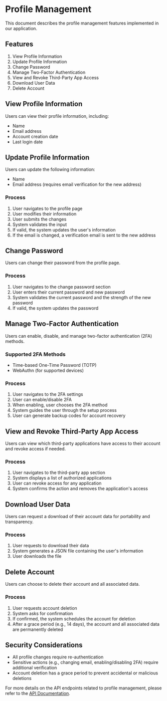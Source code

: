 # Profile Management

This document describes the profile management features implemented in our application.

## Features

1. View Profile Information
2. Update Profile Information
3. Change Password
4. Manage Two-Factor Authentication
5. View and Revoke Third-Party App Access
6. Download User Data
7. Delete Account

## View Profile Information

Users can view their profile information, including:
- Name
- Email address
- Account creation date
- Last login date

## Update Profile Information

Users can update the following information:
- Name
- Email address (requires email verification for the new address)

### Process

1. User navigates to the profile page
2. User modifies their information
3. User submits the changes
4. System validates the input
5. If valid, the system updates the user's information
6. If the email is changed, a verification email is sent to the new address

## Change Password

Users can change their password from the profile page.

### Process

1. User navigates to the change password section
2. User enters their current password and new password
3. System validates the current password and the strength of the new password
4. If valid, the system updates the password

## Manage Two-Factor Authentication

Users can enable, disable, and manage two-factor authentication (2FA) methods.

### Supported 2FA Methods

- Time-based One-Time Password (TOTP)
- WebAuthn (for supported devices)

### Process

1. User navigates to the 2FA settings
2. User can enable/disable 2FA
3. When enabling, user chooses the 2FA method
4. System guides the user through the setup process
5. User can generate backup codes for account recovery

## View and Revoke Third-Party App Access

Users can view which third-party applications have access to their account and revoke access if needed.

### Process

1. User navigates to the third-party app section
2. System displays a list of authorized applications
3. User can revoke access for any application
4. System confirms the action and removes the application's access

## Download User Data

Users can request a download of their account data for portability and transparency.

### Process

1. User requests to download their data
2. System generates a JSON file containing the user's information
3. User downloads the file

## Delete Account

Users can choose to delete their account and all associated data.

### Process

1. User requests account deletion
2. System asks for confirmation
3. If confirmed, the system schedules the account for deletion
4. After a grace period (e.g., 14 days), the account and all associated data are permanently deleted

## Security Considerations

- All profile changes require re-authentication
- Sensitive actions (e.g., changing email, enabling/disabling 2FA) require additional verification
- Account deletion has a grace period to prevent accidental or malicious deletions

For more details on the API endpoints related to profile management, please refer to the [API Documentation](../api/README.md).

